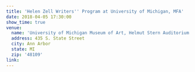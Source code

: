 ```yaml
---
title: 'Helen Zell Writers'' Program at University of Michigan, MFA'
date: 2018-04-05 17:30:00
show_time: true
venue:
  name: 'University of Michigan Museum of Art, Helmut Stern Auditorium'
  address: 435 S. State Street
  city: Ann Arbor
  state: MI
  zip: '48109'
link:
---
```



